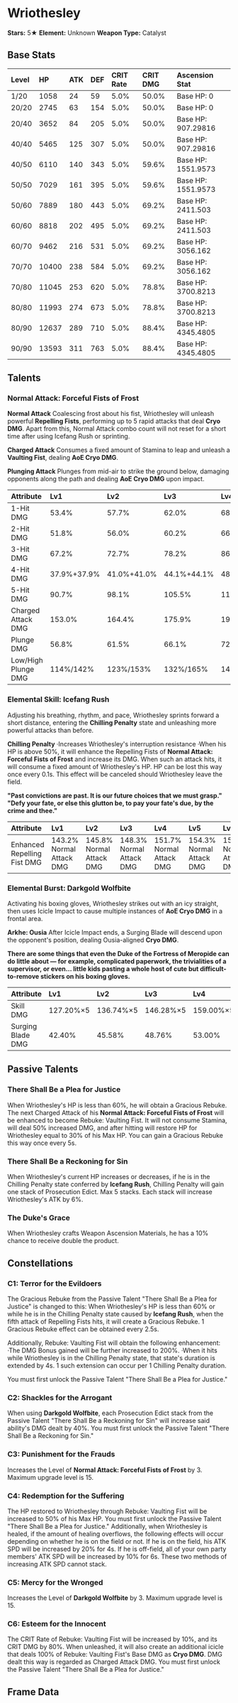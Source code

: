 # Wriothesley

**Stars:** 5★
**Element:** Unknown
**Weapon Type:** Catalyst

## Base Stats

| Level | HP | ATK | DEF | CRIT Rate | CRIT DMG | Ascension Stat |
| :--- | :--- | :--- | :--- | :--- | :--- | :--- |
| 1/20 | 1058 | 24 | 59 | 5.0% | 50.0% | Base HP: 0 |
| 20/20 | 2745 | 63 | 154 | 5.0% | 50.0% | Base HP: 0 |
| 20/40 | 3652 | 84 | 205 | 5.0% | 50.0% | Base HP: 907.29816 |
| 40/40 | 5465 | 125 | 307 | 5.0% | 50.0% | Base HP: 907.29816 |
| 40/50 | 6110 | 140 | 343 | 5.0% | 59.6% | Base HP: 1551.9573 |
| 50/50 | 7029 | 161 | 395 | 5.0% | 59.6% | Base HP: 1551.9573 |
| 50/60 | 7889 | 180 | 443 | 5.0% | 69.2% | Base HP: 2411.503 |
| 60/60 | 8818 | 202 | 495 | 5.0% | 69.2% | Base HP: 2411.503 |
| 60/70 | 9462 | 216 | 531 | 5.0% | 69.2% | Base HP: 3056.162 |
| 70/70 | 10400 | 238 | 584 | 5.0% | 69.2% | Base HP: 3056.162 |
| 70/80 | 11045 | 253 | 620 | 5.0% | 78.8% | Base HP: 3700.8213 |
| 80/80 | 11993 | 274 | 673 | 5.0% | 78.8% | Base HP: 3700.8213 |
| 80/90 | 12637 | 289 | 710 | 5.0% | 88.4% | Base HP: 4345.4805 |
| 90/90 | 13593 | 311 | 763 | 5.0% | 88.4% | Base HP: 4345.4805 |

## Talents

### Normal Attack: Forceful Fists of Frost

**Normal Attack**
Coalescing frost about his fist, Wriothesley will unleash powerful **Repelling Fists**, performing up to 5 rapid attacks that deal **Cryo DMG**.
Apart from this, Normal Attack combo count will not reset for a short time after using Icefang Rush or sprinting.

**Charged Attack**
Consumes a fixed amount of Stamina to leap and unleash a **Vaulting Fist**, dealing **AoE Cryo DMG**.

**Plunging Attack**
Plunges from mid-air to strike the ground below, damaging opponents along the path and dealing **AoE Cryo DMG** upon impact.

| Attribute | Lv1 | Lv2 | Lv3 | Lv4 | Lv5 | Lv6 | Lv7 | Lv8 | Lv9 | Lv10 | Lv11 | Lv12 | Lv13 | Lv14 | Lv15 |
| :--- | :--- | :--- | :--- | :--- | :--- | :--- | :--- | :--- | :--- | :--- | :--- | :--- | :--- | :--- | :--- |
| 1-Hit DMG | 53.4% | 57.7% | 62.0% | 68.3% | 72.6% | 77.6% | 84.4% | 91.2% | 98.0% | 105.5% | 112.9% |
| 2-Hit DMG | 51.8% | 56.0% | 60.2% | 66.3% | 70.5% | 75.3% | 81.9% | 88.5% | 95.2% | 102.4% | 109.6% |
| 3-Hit DMG | 67.2% | 72.7% | 78.2% | 86.0% | 91.5% | 97.7% | 106.3% | 114.9% | 123.5% | 132.9% | 142.3% |
| 4-Hit DMG | 37.9%+37.9% | 41.0%+41.0% | 44.1%+44.1% | 48.5%+48.5% | 51.6%+51.6% | 55.1%+55.1% | 59.9%+59.9% | 64.8%+64.8% | 69.6%+69.6% | 74.9%+74.9% | 80.2%+80.2% |
| 5-Hit DMG | 90.7% | 98.1% | 105.5% | 116.1% | 123.5% | 131.9% | 143.5% | 155.1% | 166.7% | 179.4% | 192.0% |
| Charged Attack DMG | 153.0% | 164.4% | 175.9% | 191.2% | 202.7% | 214.1% | 229.4% | 244.7% | 260.0% | 275.3% | 290.6% |
| Plunge DMG | 56.8% | 61.5% | 66.1% | 72.7% | 77.3% | 82.6% | 89.9% | 97.1% | 104.4% | 112.3% | 120.3% |
| Low/High Plunge DMG | 114%/142% | 123%/153% | 132%/165% | 145%/182% | 155%/193% | 165%/206% | 180%/224% | 194%/243% | 209%/261% | 225%/281% | 240%/300% |

### Elemental Skill: Icefang Rush

Adjusting his breathing, rhythm, and pace, Wriothesley sprints forward a short distance, entering the **Chilling Penalty** state and unleashing more powerful attacks than before.

**Chilling Penalty**
·Increases Wriothesley's interruption resistance
·When his HP is above 50%, it will enhance the Repelling Fists of **Normal Attack: Forceful Fists of Frost** and increase its DMG. When such an attack hits, it will consume a fixed amount of Wriothesley's HP. HP can be lost this way once every 0.1s.
This effect will be canceled should Wriothesley leave the field.

**"Past convictions are past. It is our future choices that we must grasp."
"Defy your fate, or else this glutton be, to pay your fate's due, by the crime and thee."**

| Attribute | Lv1 | Lv2 | Lv3 | Lv4 | Lv5 | Lv6 | Lv7 | Lv8 | Lv9 | Lv10 | Lv11 | Lv12 | Lv13 | Lv14 | Lv15 |
| :--- | :--- | :--- | :--- | :--- | :--- | :--- | :--- | :--- | :--- | :--- | :--- | :--- | :--- | :--- | :--- |
| Enhanced Repelling Fist DMG | 143.2% Normal Attack DMG | 145.8% Normal Attack DMG | 148.3% Normal Attack DMG | 151.7% Normal Attack DMG | 154.3% Normal Attack DMG | 156.9% Normal Attack DMG | 160.2% Normal Attack DMG | 163.6% Normal Attack DMG | 167.0% Normal Attack DMG | 170.3% Normal Attack DMG | 173.7% Normal Attack DMG | 177.0% Normal Attack DMG | 180.4% Normal Attack DMG |

### Elemental Burst: Darkgold Wolfbite

Activating his boxing gloves, Wriothesley strikes out with an icy straight, then uses Icicle Impact to cause multiple instances of **AoE Cryo DMG** in a frontal area.

**Arkhe: Ousia**
After Icicle Impact ends, a Surging Blade will descend upon the opponent's position, dealing Ousia-aligned **Cryo DMG**.

**There are some things that even the Duke of the Fortress of Meropide can do little about — for example, complicated paperwork, the trivialities of a supervisor, or even... little kids pasting a whole host of cute but difficult-to-remove stickers on his boxing gloves.**

| Attribute | Lv1 | Lv2 | Lv3 | Lv4 | Lv5 | Lv6 | Lv7 | Lv8 | Lv9 | Lv10 | Lv11 | Lv12 | Lv13 | Lv14 | Lv15 |
| :--- | :--- | :--- | :--- | :--- | :--- | :--- | :--- | :--- | :--- | :--- | :--- | :--- | :--- | :--- | :--- |
| Skill DMG | 127.20%×5 | 136.74%×5 | 146.28%×5 | 159.00%×5 | 168.54%×5 | 178.08%×5 | 190.80%×5 | 203.52%×5 | 216.24%×5 | 228.96%×5 | 241.68%×5 | 254.40%×5 | 270.30%×5 |
| Surging Blade DMG | 42.40% | 45.58% | 48.76% | 53.00% | 56.18% | 59.36% | 63.60% | 67.84% | 72.08% | 76.32% | 80.56% | 84.80% | 90.10% |

## Passive Talents

### There Shall Be a Plea for Justice

When Wriothesley's HP is less than 60%, he will obtain a Gracious Rebuke. The next Charged Attack of his **Normal Attack: Forceful Fists of Frost** will be enhanced to become Rebuke: Vaulting Fist. It will not consume Stamina, will deal 50% increased DMG, and after hitting will restore HP for Wriothesley equal to 30% of his Max HP.
You can gain a Gracious Rebuke this way once every 5s.

### There Shall Be a Reckoning for Sin

When Wriothesley's current HP increases or decreases, if he is in the Chilling Penalty state conferred by **Icefang Rush**, Chilling Penalty will gain one stack of Prosecution Edict. Max 5 stacks. Each stack will increase Wriothesley's ATK by 6%.

### The Duke's Grace

When Wriothesley crafts Weapon Ascension Materials, he has a 10% chance to receive double the product.

## Constellations

### C1: Terror for the Evildoers

The Gracious Rebuke from the Passive Talent "There Shall Be a Plea for Justice" is changed to this:
When Wriothesley's HP is less than 60% or while he is in the Chilling Penalty state caused by **Icefang Rush**, when the fifth attack of Repelling Fists hits, it will create a Gracious Rebuke. 1 Gracious Rebuke effect can be obtained every 2.5s.

Additionally, Rebuke: Vaulting Fist will obtain the following enhancement:
·The DMG Bonus gained will be further increased to 200%.
·When it hits while Wriothesley is in the Chilling Penalty state, that state's duration is extended by 4s. 1 such extension can occur per 1 Chilling Penalty duration.

You must first unlock the Passive Talent "There Shall Be a Plea for Justice."

### C2: Shackles for the Arrogant

When using **Darkgold Wolfbite**, each Prosecution Edict stack from the Passive Talent "There Shall Be a Reckoning for Sin" will increase said ability's DMG dealt by 40%.
You must first unlock the Passive Talent "There Shall Be a Reckoning for Sin."

### C3: Punishment for the Frauds

Increases the Level of **Normal Attack: Forceful Fists of Frost** by 3.
Maximum upgrade level is 15.

### C4: Redemption for the Suffering

The HP restored to Wriothesley through Rebuke: Vaulting Fist will be increased to 50% of his Max HP. You must first unlock the Passive Talent "There Shall Be a Plea for Justice."
Additionally, when Wriothesley is healed, if the amount of healing overflows, the following effects will occur depending on whether he is on the field or not. If he is on the field, his ATK SPD will be increased by 20% for 4s. If he is off-field, all of your own party members' ATK SPD will be increased by 10% for 6s. These two methods of increasing ATK SPD cannot stack.

### C5: Mercy for the Wronged

Increases the Level of **Darkgold Wolfbite** by 3.
Maximum upgrade level is 15.

### C6: Esteem for the Innocent

The CRIT Rate of Rebuke: Vaulting Fist will be increased by 10%, and its CRIT DMG by 80%. When unleashed, it will also create an additional icicle that deals 100% of Rebuke: Vaulting Fist's Base DMG as **Cryo DMG**. DMG dealt this way is regarded as Charged Attack DMG.
You must first unlock the Passive Talent "There Shall Be a Plea for Justice."

## Frame Data

